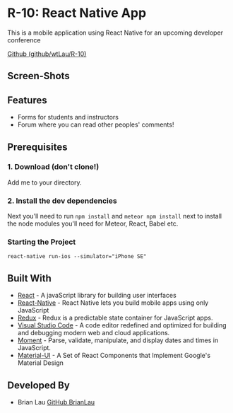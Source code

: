 # R-10: React Native App

This is a mobile application using React Native for an upcoming developer conference

[Github (github/wtLau/R-10)](https://github.com/wtLau/R-10)

## Screen-Shots

<!-- TODO -->

## Features

- Forms for students and instructors
- Forum where you can read other peoples' comments!

## Prerequisites

### 1. Download (don't clone!)

Add me to your directory.

### 2. Install the dev dependencies

Next you'll need to run `npm install` and `meteor npm install` next to install the node modules you'll need for Meteor, React, Babel etc.

### Starting the Project

```react-native run-ios --simulator="iPhone SE"```

## Built With

- [React](https://facebook.github.io/react/) - A javaScript library for building user interfaces
- [React-Native](https://facebook.github.io/react-native/) - React Native lets you build mobile apps using only JavaScript
- [Redux](http://redux.js.org/) - Redux is a predictable state container for JavaScript apps.
- [Visual Studio Code](https://code.visualstudio.com/) - A code editor redefined and optimized for building and debugging modern web and cloud applications.
- [Moment](https://momentjs.com/) - Parse, validate, manipulate, and display dates and times in JavaScript.
- [Material-UI](http://www.material-ui.com/#/) - A Set of React Components that Implement Google's Material Design


## Developed By

- Brian Lau [GitHub BrianLau](https://github.com/wtLau)